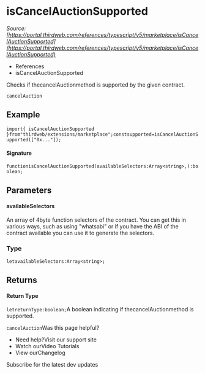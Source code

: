 # isCancelAuctionSupported

*Source: [https://portal.thirdweb.com/references/typescript/v5/marketplace/isCancelAuctionSupported](https://portal.thirdweb.com/references/typescript/v5/marketplace/isCancelAuctionSupported)*

* References
* isCancelAuctionSupported

Checks if thecancelAuctionmethod is supported by the given contract.

`cancelAuction`
## Example

`import{ isCancelAuctionSupported }from"thirdweb/extensions/marketplace";constsupported=isCancelAuctionSupported(["0x..."]);`
#### Signature

`functionisCancelAuctionSupported(availableSelectors:Array<string>,):boolean;`
## Parameters

#### availableSelectors

An array of 4byte function selectors of the contract. You can get this in various ways, such as using "whatsabi" or if you have the ABI of the contract available you can use it to generate the selectors.

### Type

`letavailableSelectors:Array<string>;`
## Returns

#### Return Type

`letreturnType:boolean;`A boolean indicating if thecancelAuctionmethod is supported.

`cancelAuction`Was this page helpful?

* Need help?Visit our support site
* Watch ourVideo Tutorials
* View ourChangelog

Subscribe for the latest dev updates

